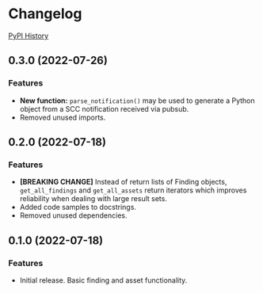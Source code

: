 # Changelog

[PyPI History](https://pypi.org/project/bibt-gcp-scc/#history)

## 0.3.0 (2022-07-26)

### Features

* **New function:** `parse_notification()` may be used to generate a Python object from a SCC notification received via pubsub.
* Removed unused imports.

## 0.2.0 (2022-07-18)

### Features

* **[BREAKING CHANGE]** Instead of return lists of Finding objects, `get_all_findings` and `get_all_assets` return iterators which improves reliability when dealing with large result sets.
* Added code samples to docstrings.
* Removed unused dependencies.

## 0.1.0 (2022-07-18)

### Features

* Initial release. Basic finding and asset functionality.
